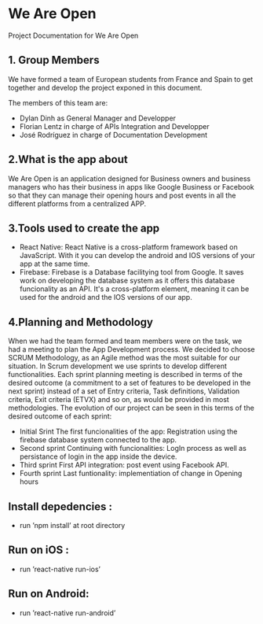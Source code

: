 # We Are Open
Project Documentation for We Are Open

## 1. Group Members

We have formed a team of European students from France and Spain to get together and develop the project exponed in this document.

The members of this team are: 
  - Dylan Dinh as General Manager and Developper
  - Florian Lentz in charge of APIs Integration and Developper
  - José Rodríguez in charge of Documentation Development

## 2.What is the app about

We Are Open is an application designed for Business owners and business managers who has their business in apps like Google Business or Facebook so that they can manage their opening hours and post events in all the different platforms from a centralized APP. 

## 3.Tools used to create the app

  - React Native: React Native is a cross-platform framework based on JavaScript. With it you can develop the android and IOS versions of your app at the same time.
  - Firebase: Firebase is a Database facilitying tool from Google. It saves work on developing the database system as it offers this database funcionality as an API. It's a cross-platform element, meaning it can be used for the android and the IOS versions of our app.

## 4.Planning and Methodology

When we had the team formed and team members were on the task, we had a meeting to plan the App Development process. We decided to choose SCRUM Methodology, as an Agile method was the most suitable for our situation. 
In Scrum development we use sprints to develop different functionalities. Each sprint planning meeting is described in terms of the desired outcome (a commitment to a set of features to be developed in the next sprint) instead of a set of Entry criteria, Task definitions, Validation criteria, Exit criteria (ETVX) and so on, as would be provided in most methodologies. The evolution of our project can be seen in this terms of the desired outcome of each sprint:
  - Initial Srint 
  The first funcionalities of the app: Registration using the firebase database system connected to the app.
  - Second sprint
  Continuing with funcionalities: LogIn process as well as persistance of login in the app inside the device.
  - Third sprint
  First API integration: post event using Facebook API.
  - Fourth sprint
  Last funtionality: implementiation of change in Opening hours

## Install depedencies :
  - run ’npm install’ at root directory
  
## Run on iOS :
  - run ’react-native run-ios’
  
## Run on Android:
  - run ’react-native run-android’
